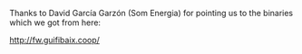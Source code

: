 Thanks to David García Garzón (Som Energia) for pointing us to the binaries which we got from here:

http://fw.guifibaix.coop/